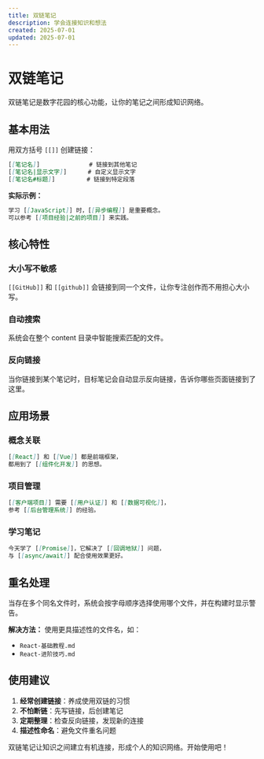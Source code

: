 ```yaml
---
title: 双链笔记
description: 学会连接知识和想法
created: 2025-07-01
updated: 2025-07-01
---
```


# 双链笔记

双链笔记是数字花园的核心功能，让你的笔记之间形成知识网络。

## 基本用法

用双方括号 `[[]]` 创建链接：

```markdown
[[笔记名]]              # 链接到其他笔记
[[笔记名|显示文字]]      # 自定义显示文字
[[笔记名#标题]]         # 链接到特定段落
```

**实际示例：**
```markdown
学习 [[JavaScript]] 时，[[异步编程]] 是重要概念。
可以参考 [[项目经验|之前的项目]] 来实践。
```

## 核心特性

### 大小写不敏感
`[[GitHub]]` 和 `[[github]]` 会链接到同一个文件，让你专注创作而不用担心大小写。

### 自动搜索
系统会在整个 content 目录中智能搜索匹配的文件。

### 反向链接
当你链接到某个笔记时，目标笔记会自动显示反向链接，告诉你哪些页面链接到了这里。

## 应用场景

### 概念关联
```markdown
[[React]] 和 [[Vue]] 都是前端框架，
都用到了 [[组件化开发]] 的思想。
```

### 项目管理
```markdown
[[客户端项目]] 需要 [[用户认证]] 和 [[数据可视化]]，
参考 [[后台管理系统]] 的经验。
```

### 学习笔记
```markdown
今天学了 [[Promise]]，它解决了 [[回调地狱]] 问题，
与 [[async/await]] 配合使用效果更好。
```

## 重名处理

当存在多个同名文件时，系统会按字母顺序选择使用哪个文件，并在构建时显示警告。

**解决方法：**
使用更具描述性的文件名，如：
- `React-基础教程.md`
- `React-进阶技巧.md`

## 使用建议

1. **经常创建链接**：养成使用双链的习惯
2. **不怕断链**：先写链接，后创建笔记
3. **定期整理**：检查反向链接，发现新的连接
4. **描述性命名**：避免文件重名问题

双链笔记让知识之间建立有机连接，形成个人的知识网络。开始使用吧！